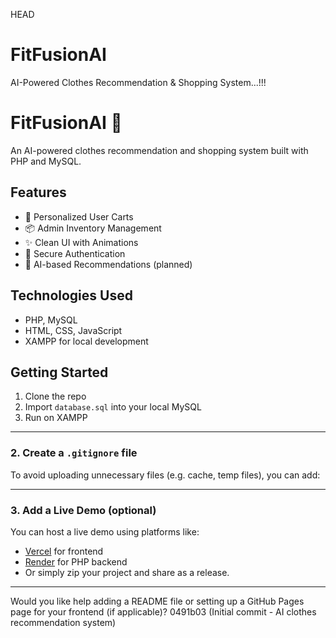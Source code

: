 HEAD
# FitFusionAI
AI-Powered Clothes Recommendation &amp; Shopping System...!!!
# FitFusionAI 👗

An AI-powered clothes recommendation and shopping system built with PHP and MySQL.

## Features
- 👤 Personalized User Carts
- 📦 Admin Inventory Management
- ✨ Clean UI with Animations
- 🔐 Secure Authentication
- 🧠 AI-based Recommendations (planned)

## Technologies Used
- PHP, MySQL
- HTML, CSS, JavaScript
- XAMPP for local development

## Getting Started
1. Clone the repo
2. Import `database.sql` into your local MySQL
3. Run on XAMPP

---

### 2. **Create a `.gitignore` file**
To avoid uploading unnecessary files (e.g. cache, temp files), you can add:


---

### 3. **Add a Live Demo (optional)**
You can host a live demo using platforms like:

- [Vercel](https://vercel.com/) for frontend
- [Render](https://render.com/) for PHP backend
- Or simply zip your project and share as a release.

---

Would you like help adding a README file or setting up a GitHub Pages page for your frontend (if applicable)?
 0491b03 (Initial commit - AI clothes recommendation system)